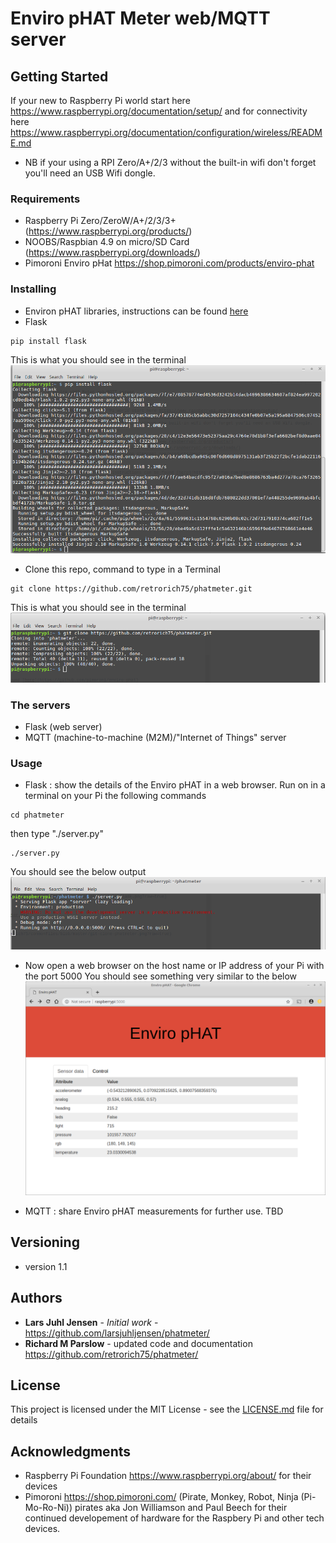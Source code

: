 # Enviro pHAT Meter web/MQTT server 

## Getting Started
If your new to Raspberry Pi world start here https://www.raspberrypi.org/documentation/setup/
and for connectivity here https://www.raspberrypi.org/documentation/configuration/wireless/README.md
* NB if your using a RPI Zero/A+/2/3 without the built-in wifi don't forget you'll need an USB Wifi dongle.

### Requirements
* Raspberry Pi Zero/ZeroW/A+/2/3/3+ (https://www.raspberrypi.org/products/)
* NOOBS/Raspbian 4.9 on micro/SD Card (https://www.raspberrypi.org/downloads/)
* Pimoroni Enviro pHat https://shop.pimoroni.com/products/enviro-phat

### Installing
* Environ pHAT libraries, instructions can be found [here](https://github.com/pimoroni/enviro-phat)
* Flask
```
pip install flask
```
This is what you should see in the terminal
![Finding the terminal](https://github.com/retrorich75/commonfiles/blob/master/pip_install_flask.png?raw=true)
* Clone this repo, command to type in a Terminal
```
git clone https://github.com/retrorich75/phatmeter.git
```
This is what you should see in the terminal
![Finding the terminal](https://github.com/retrorich75/commonfiles/blob/master/git-clone-phatmeter.png?raw=true)

### The servers
* Flask (web server)
* MQTT (machine-to-machine (M2M)/"Internet of Things" server 

### Usage
* Flask : show the details of the Enviro pHAT in a web browser.
Run on in a terminal on your Pi the following commands
```
cd phatmeter
```
then type "./server.py"
```
./server.py
```
You should see the below output
![Finding the terminal](https://github.com/retrorich75/commonfiles/blob/master/flask_server-running.png?raw=true)

* Now open a web browser on the host name or IP address of your Pi with the port 5000
You should see something very similar to the below
![Finding the terminal](https://github.com/retrorich75/commonfiles/blob/master/flash-web-envirophat.png?raw=true)

* MQTT : share Enviro pHAT measurements for further use.
TBD

## Versioning
* version 1.1

## Authors
* **Lars Juhl Jensen** - *Initial work* - https://github.com/larsjuhljensen/phatmeter/ 
* **Richard M Parslow** - updated code and documentation https://github.com/retrorich75/phatmeter/
## License

This project is licensed under the MIT License - see the [LICENSE.md](LICENSE.md) file for details

## Acknowledgments
* Raspberry Pi Foundation https://www.raspberrypi.org/about/ for their devices 
* Pimoroni https://shop.pimoroni.com/ (Pirate, Monkey, Robot, Ninja (Pi-Mo-Ro-Ni)) pirates aka Jon Williamson and Paul Beech for their continued developement of hardware for the Raspbery Pi and other tech devices.
